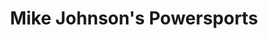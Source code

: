 ---
title: "Mike Johnson's Powersports"
url: /russellville/mike-johnsons-powersports/
shop: motorcycle
---